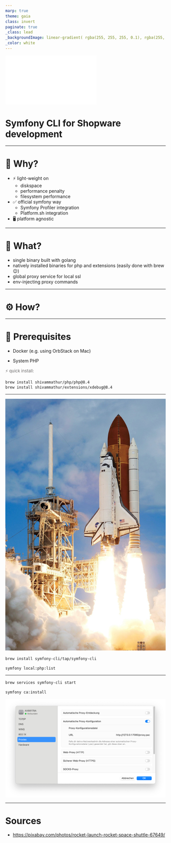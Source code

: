 ```yaml
---
marp: true
theme: gaia
class: invert
paginate: true
_class: lead
_backgroundImage: linear-gradient( rgba(255, 255, 255, 0.1), rgba(255, 255, 255, 0.5) ), url('assets/symfony-cli/slide-background.svg')
_color: white
---
```


<style>
  :root {
    --color-background: #1b4085;
    --color-foreground: #ddd;
    --color-highlight: #99b7d4;
    --color-dimmed: #888;
  }

  span.muted {
    color:rgb(111, 109, 109);
    font-size: 0.825rem;
  }
</style>

![bg right:30% 80%](assets/symfony-cli/symfony-cli-shopware.svg)

# Symfony CLI for Shopware development


---
<!-- backgroundColor: white -->
<!-- color: #71797E -->

# 🧠 Why?

- ⚡️ light-weight on
  - diskspace
  - performance penalty
  - filesystem performance
- ✅ official symfony way
  - Symfony Profiler integration
  - Platform.sh integration
- 🖥️ platform agnostic

---

# 🐸 What?

- single binary built with golang
- natively installed binaries for php and extensions
  (easily done with brew 😉)
- global proxy service for local ssl
- env-injecting proxy commands

---
<!-- _class: lead -->
<!-- _backgroundColor: rgb(55, 54, 54) -->
<!-- _color: rgb(227, 234, 239) -->

# ⚙️ How?

---

# 🔗 Prerequisites

- Docker (e.g. using OrbStack on Mac)

- System PHP

<span class="muted">⚡️ quick install:</span>
```shell
brew install shivammathur/php/php@8.4
brew install shivammathur/extensions/xdebug@8.4
```

---
<!-- _class: lead -->

![bg right:33% drop-shadow](assets/symfony-cli/rocket-launch-67649_1920.jpg)

```shell
brew install symfony-cli/tap/symfony-cli
```

```shell
symfony local:php:list
```

---
<!-- _class: lead -->

```shell
brew services symfony-cli start
```

```shell
symfony ca:install
```

![bg fit right](assets/symfony-cli/macos-configure-symfony-proxy.png)

---
# Sources

- https://pixabay.com/photos/rocket-launch-rocket-space-shuttle-67649/
